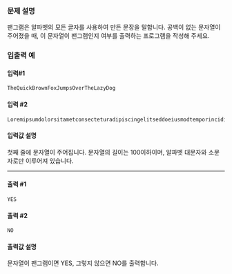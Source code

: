 ### 문제 설명
팬그램은 알파벳의 모든 글자를 사용하여 만든 문장을 말합니다. 공백이 없는 문자열이 주어졌을 때, 이 문자열이 팬그램인지 여부를 출력하는 프로그램을 작성해 주세요.

### 입출력 예
#### 입력#1
```
TheQuickBrownFoxJumpsOverTheLazyDog
```
#### 입력 #2
```
Loremipsumdolorsitametconsecteturadipiscingelitseddoeiusmodtemporincididuntutlaboreetdoloremagnaaliq
```

#### 입력값 설명
첫째 줄에 문자열이 주어집니다. 문자열의 길이는 100이하이며, 알파벳 대문자와 소문자로만 이루어져 있습니다.

--- 
#### 출력 #1
```
YES
```
#### 출력 #2
```
NO
```
#### 출력값 설명
문자열이 팬그램이면 YES, 그렇지 않으면 NO를 출력합니다.
